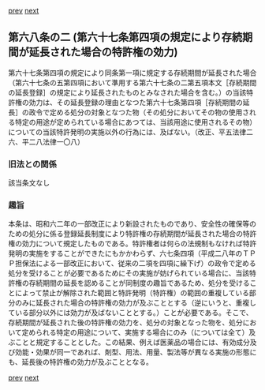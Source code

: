 [prev](/specific\markdowns\特許法\092_Mp-Ch_4-Se_1-At_68.md)
[next](/specific\markdowns\特許法\094_Mp-Ch_4-Se_1-At_69.md)
## 第六八条の二 (第六十七条第四項の規定により存続期間が延長された場合の特許権の効力)
第六十七条第四項の規定により同条第一項に規定する存続期間が延長された場合（第六十七条の五第四項において準用する第六十七条の二第五項本文［存続期間の延長登録］の規定により延長されたものとみなされた場合を含む。）の当該特許権の効力は、その延長登録の理由となつた第六十七条第四項［存続期間の延長］の政令で定める処分の対象となつた物（その処分においてその物の使用される特定の用途が定められている場合にあつては、当該用途に使用されるその物）についての当該特許発明の実施以外の行為には、及ばない。（改正、平五法律二六、平二八法律一〇八）

### 旧法との関係
該当条文なし

### 趣旨
本条は、昭和六二年の一部改正により新設されたものであり、安全性の確保等のための処分に係る登録延長制度により特許権の存続期間が延長された場合の特許権の効力について規定したものである。特許権者は何らの法規制もなければ特許発明の実施をすることができたにもかかわらず、六七条四項（平成二八年のＴＰＰ担保法による一部改正において、従来の二項を四項に繰下げ）の政令で定める処分を受けることが必要であるためにその実施が妨げられている場合に、当該特許権の存続期間の延長を認めることが同制度の趣旨であるため、処分を受けることによって禁止が解除された範囲と特許発明（特許権）の範囲の重複している部分のみに延長された場合の特許権の効力が及ぶこととする（逆にいうと、重複している部分以外には効力が及ばないこととする。）ことが必要である。そこで、存続期間が延長された後の特許権の効力を、処分の対象となった物を、処分において定められる特定の用途について、実施する場合にのみ（については全て）及ぶことと規定することとした。この結果、例えば医薬品の場合には、有効成分及び効能・効果が同一であれば、剤型、用法、用量、製法等が異なる実施の形態にも、延長後の特許権の効力が及ぶこととなる。

[prev](/specific\markdowns\特許法\092_Mp-Ch_4-Se_1-At_68.md)
[next](/specific\markdowns\特許法\094_Mp-Ch_4-Se_1-At_69.md)